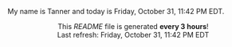 My name is Tanner and today is Friday, October 31, 11:42 PM EDT.

<p align="center">This <i>README</i> file is generated <b>every 3 hours</b>!</br>Last refresh: Friday, October 31, 11:42 PM EDT<br /></p>
